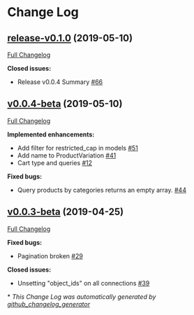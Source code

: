 # Change Log

## [release-v0.1.0](https://github.com/kidunot89/wp-graphql-woocommerce/tree/release-v0.1.0) (2019-05-10)
[Full Changelog](https://github.com/kidunot89/wp-graphql-woocommerce/compare/v0.0.4-beta...release-v0.1.0)

**Closed issues:**

- Release v0.0.4 Summary [\#66](https://github.com/kidunot89/wp-graphql-woocommerce/issues/66)

## [v0.0.4-beta](https://github.com/kidunot89/wp-graphql-woocommerce/tree/v0.0.4-beta) (2019-05-10)
[Full Changelog](https://github.com/kidunot89/wp-graphql-woocommerce/compare/v0.0.3-beta...v0.0.4-beta)

**Implemented enhancements:**

- Add filter for restricted\_cap in models [\#51](https://github.com/kidunot89/wp-graphql-woocommerce/issues/51)
- Add name to ProductVariation [\#41](https://github.com/kidunot89/wp-graphql-woocommerce/issues/41)
- Cart type and queries [\#12](https://github.com/kidunot89/wp-graphql-woocommerce/issues/12)

**Fixed bugs:**

- Query products by categories returns an empty array. [\#44](https://github.com/kidunot89/wp-graphql-woocommerce/issues/44)

## [v0.0.3-beta](https://github.com/kidunot89/wp-graphql-woocommerce/tree/v0.0.3-beta) (2019-04-25)
[Full Changelog](https://github.com/kidunot89/wp-graphql-woocommerce/compare/v0.0.2-beta...v0.0.3-beta)

**Fixed bugs:**

- Pagination broken [\#29](https://github.com/kidunot89/wp-graphql-woocommerce/issues/29)

**Closed issues:**

- Unsetting "object\_ids" on all connections [\#39](https://github.com/kidunot89/wp-graphql-woocommerce/issues/39)



\* *This Change Log was automatically generated by [github_changelog_generator](https://github.com/skywinder/Github-Changelog-Generator)*